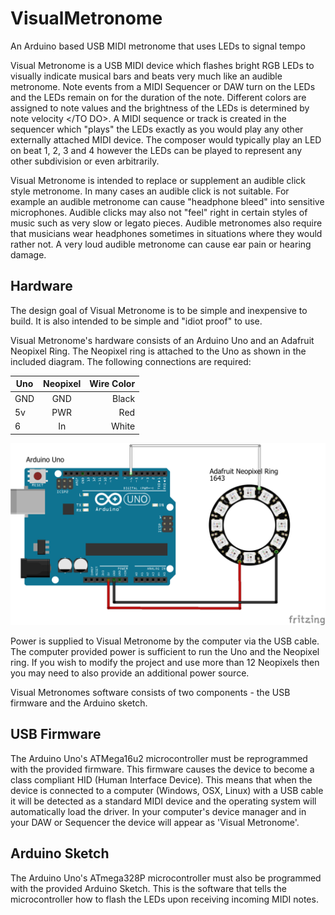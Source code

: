 # VisualMetronome
An Arduino based USB MIDI metronome that uses LEDs to signal tempo

Visual Metronome is a USB MIDI device which flashes bright RGB LEDs to visually indicate musical bars and beats very much like an audible metronome.  Note events from a MIDI Sequencer or DAW turn on the LEDs and the LEDs remain on for the duration of the note.  Different colors are assigned to note values and <TO DO> the brightness of the LEDs is determined by note velocity </TO DO>.  A MIDI sequence or track is created in the sequencer which "plays" the LEDs exactly as you would play any other externally attached MIDI device.  The composer would typically play an LED on beat 1, 2, 3 and 4 however the LEDs can be played to represent any other subdivision or even arbitrarily.

Visual Metronome is intended to replace or supplement an audible click style metronome.  In many cases an audible click is not suitable.  For example an audible metronome can cause "headphone bleed" into sensitive microphones.  Audible clicks may also not "feel" right in certain styles of music such as very slow or legato pieces.  Audible metronomes also require that musicians wear headphones sometimes in situations where they would rather not.  A very loud audible metronome can cause ear pain or hearing damage.

## Hardware

The design goal of Visual Metronome is to be simple and inexpensive to build.  It is also intended to be simple and "idiot proof" to use.

Visual Metronome's hardware consists of an Arduino Uno and an Adafruit Neopixel Ring.  The Neopixel ring is attached to the Uno as shown in the included diagram.  The following connections are required:

| Uno        | Neopixel           | Wire Color  |
| ------------- |:-------------:| -----:|
| GND      | GND | Black |
| 5v      | PWR      |   Red |
| 6 | In      |    White |

![Circuit](VisualMetronome.fzz.png)

Power is supplied to Visual Metronome by the computer via the USB cable.  The computer provided power is sufficient to run the Uno and the Neopixel ring.  If you wish to modify the project and use more than 12 Neopixels then you may need to also provide an additional power source.

Visual Metronomes software consists of two components - the USB firmware and the Arduino sketch.

## USB Firmware

The Arduino Uno's ATMega16u2 microcontroller must be reprogrammed with the provided firmware.  This firmware causes the device to become a class compliant HID (Human Interface Device).  This means that when the device is connected to a computer (Windows, OSX, Linux) with a USB cable it will be detected as a standard MIDI device and the operating system will automatically load the driver.  In your computer's device manager and in your DAW or Sequencer the device will appear as 'Visual Metronome'.

## Arduino Sketch

The Arduino Uno's ATmega328P microcontroller must also be programmed with the provided Arduino Sketch.  This is the software that tells the microcontroller how to flash the LEDs upon receiving incoming MIDI notes.
